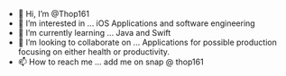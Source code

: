 - 👋 Hi, I’m @Thop161
- 👀 I’m interested in ... iOS Applications and software engineering
- 🌱 I’m currently learning ... Java and Swift
- 💞️ I’m looking to collaborate on ... Applications for possible production focusing on either health or productivity.
- 📫 How to reach me ... add me on snap @ thop161

<!---
Thop161/Thop161 is a ✨ special ✨ repository because its `README.md` (this file) appears on your GitHub profile.
You can click the Preview link to take a look at your changes.
--->
